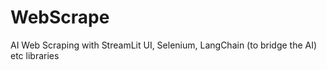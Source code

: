 # WebScrape
AI Web Scraping with StreamLit UI, Selenium, LangChain (to bridge the AI) etc libraries
